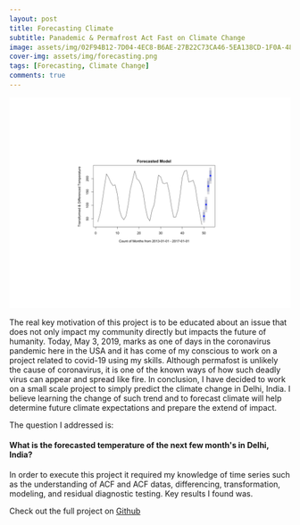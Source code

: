 ```yaml
---
layout: post
title: Forecasting Climate
subtitle: Panademic & Permafrost Act Fast on Climate Change
image: assets/img/02F94B12-7D04-4EC8-B6AE-27B22C73CA46-5EA138CD-1F0A-4821-AFD2-EEAB73F2A66E.JPG
cover-img: assets/img/forecasting.png
tags: [Forecasting, Climate Change]
comments: true
---
```


![](assets/img/forecasting.png)

The real key motivation of this project is to be educated about an issue that does not only impact my community directly but impacts the future of humanity. Today, May 3, 2019, marks as one of days in the coronavirus pandemic here in the USA and it has come of my conscious to work on a project related to covid-19 using my skills. Although permafost is unlikely the cause of coronavirus, it is one of the known ways of how such deadly virus can appear and spread like fire. In conclusion, I have decided to work on a small scale project to simply predict the climate change in Delhi, India. I believe learning the change of such trend and to forecast climate will help determine future climate expectations and prepare the extend of impact. 

The question I addressed is:
#### What is the forecasted temperature of the next few month's in Delhi, India? 


In order to execute this project it required my knowledge of time series such as the understanding of ACF and ACF datas, differencing, transformation, modeling, and residual diagnostic testing. Key results I found was.


Check out the full project on [Github](https://github.com/sunny7x7/Forecasting)



